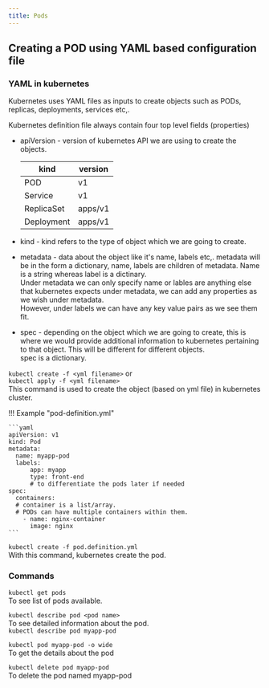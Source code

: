 ```yaml
---
title: Pods
---
```


## Creating a POD using YAML based configuration file

### YAML in kubernetes

Kubernetes uses YAML files as inputs to create objects such as PODs, replicas, deployments, services etc,.   

Kubernetes definition file always contain four top level fields (properties)

* apiVersion - version of kubernetes API we are using to create the objects.

  kind | version
  -- | --
  POD | v1
  Service | v1
  ReplicaSet | apps/v1
  Deployment | apps/v1
  
* kind - kind refers to the type of object which we are going to create.
* metadata - data about the object like it's name, labels etc,.
  metadata will be in the form a dictionary, name, labels are children of metadata. Name is a string whereas label is a dictinary.  
  Under metadata we can only specify name or lables are anything else that kubernetes expects under metadata, we can add any properties as we wish under metadata.  
  However, under labels we can have any key value pairs as we see them fit.
* spec - depending on the object which we are going to create, this is where  we would provide additional information to kubernetes pertaining to that object. This will be different for different objects.  
  spec is a dictionary.

`kubectl create -f <yml filename>`   or  
`kubectl apply -f <yml filename>`  
This command is used to create the object (based on yml file) in kubernetes cluster.

!!! Example "pod-definition.yml"

    ```yaml
    apiVersion: v1
    kind: Pod
    metadata: 
      name: myapp-pod
      labels: 
          app: myapp
          type: front-end
          # to differentiate the pods later if needed
    spec:
      containers: 
      # container is a list/array.
      # PODs can have multiple containers within them.
        - name: nginx-container
          image: nginx
    ```
`kubectl create -f pod.definition.yml`  
With this command, kubernetes create the pod.

### Commands

`kubectl get pods`  
To see list of pods available.  

`kubectl describe pod <pod name>`  
To see detailed information about the pod.  
`kubectl describe pod myapp-pod`   

`kubectl pod myapp-pod -o wide`   
To get the details about the pod

`kubectl delete pod myapp-pod`   
To delete the pod named myapp-pod